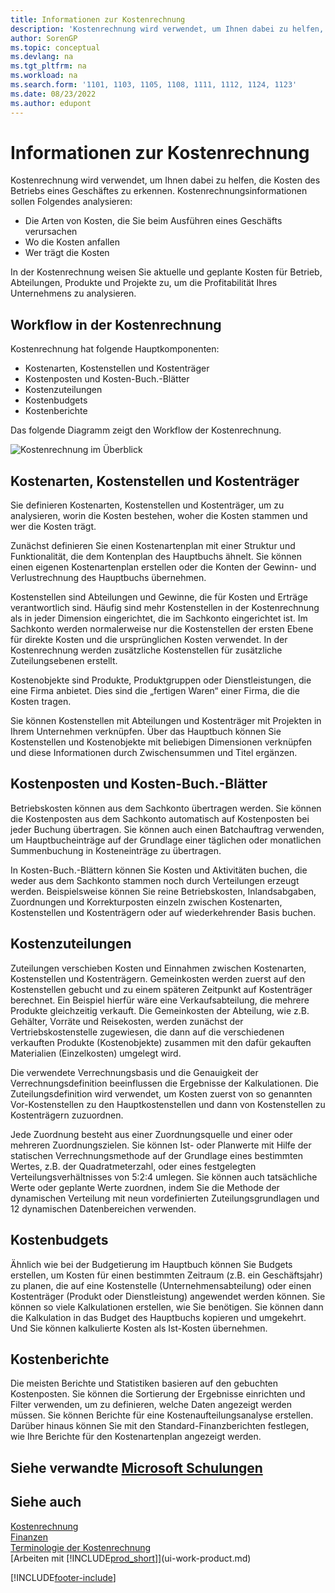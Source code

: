 ```yaml
---
title: Informationen zur Kostenrechnung
description: 'Kostenrechnung wird verwendet, um Ihnen dabei zu helfen, die Kosten des Betriebs eines Geschäftes zu erkennen. Die Kostenrechnung dient dazu, verschiedene Sachverhalte zu analysieren.'
author: SorenGP
ms.topic: conceptual
ms.devlang: na
ms.tgt_pltfrm: na
ms.workload: na
ms.search.form: '1101, 1103, 1105, 1108, 1111, 1112, 1124, 1123'
ms.date: 08/23/2022
ms.author: edupont
---
```

# <a name="about-cost-accounting"></a><a name="about-cost-accounting"></a>Informationen zur Kostenrechnung

Kostenrechnung wird verwendet, um Ihnen dabei zu helfen, die Kosten des Betriebs eines Geschäftes zu erkennen. Kostenrechnungsinformationen sollen Folgendes analysieren:  

- Die Arten von Kosten, die Sie beim Ausführen eines Geschäfts verursachen  
- Wo die Kosten anfallen
- Wer trägt die Kosten  

In der Kostenrechnung weisen Sie aktuelle und geplante Kosten für Betrieb, Abteilungen, Produkte und Projekte zu, um die Profitabilität Ihres Unternehmens zu analysieren.  

## <a name="workflow-in-cost-accounting"></a><a name="workflow-in-cost-accounting"></a>Workflow in der Kostenrechnung

Kostenrechnung hat folgende Hauptkomponenten:  

- Kostenarten, Kostenstellen und Kostenträger  
- Kostenposten und Kosten-Buch.-Blätter  
- Kostenzuteilungen  
- Kostenbudgets
- Kostenberichte  

Das folgende Diagramm zeigt den Workflow der Kostenrechnung.  

![Kostenrechnung im Überblick](media/costaccountingoverview.png "CostAccountingOverview")  

## <a name="cost-types-cost-centers-and-cost-objects"></a><a name="cost-types-cost-centers-and-cost-objects"></a>Kostenarten, Kostenstellen und Kostenträger

Sie definieren Kostenarten, Kostenstellen und Kostenträger, um zu analysieren, worin die Kosten bestehen, woher die Kosten stammen und wer die Kosten trägt.  

Zunächst definieren Sie einen Kostenartenplan mit einer Struktur und Funktionalität, die dem Kontenplan des Hauptbuchs ähnelt. Sie können einen eigenen Kostenartenplan erstellen oder die Konten der Gewinn- und Verlustrechnung des Hauptbuchs übernehmen.  

Kostenstellen sind Abteilungen und Gewinne, die für Kosten und Erträge verantwortlich sind. Häufig sind mehr Kostenstellen in der Kostenrechnung als in jeder Dimension eingerichtet, die im Sachkonto eingerichtet ist. Im Sachkonto werden normalerweise nur die Kostenstellen der ersten Ebene für direkte Kosten und die ursprünglichen Kosten verwendet. In der Kostenrechnung werden zusätzliche Kostenstellen für zusätzliche Zuteilungsebenen erstellt.  

Kostenobjekte sind Produkte, Produktgruppen oder Dienstleistungen, die eine Firma anbietet. Dies sind die „fertigen Waren“ einer Firma, die die Kosten tragen.  

Sie können Kostenstellen mit Abteilungen und Kostenträger mit Projekten in Ihrem Unternehmen verknüpfen. Über das Hauptbuch können Sie Kostenstellen und Kostenobjekte mit beliebigen Dimensionen verknüpfen und diese Informationen durch Zwischensummen und Titel ergänzen.  

## <a name="cost-entries-and-cost-journals"></a><a name="cost-entries-and-cost-journals"></a>Kostenposten und Kosten-Buch.-Blätter

Betriebskosten können aus dem Sachkonto übertragen werden. Sie können die Kostenposten aus dem Sachkonto automatisch auf Kostenposten bei jeder Buchung übertragen. Sie können auch einen Batchauftrag verwenden, um Hauptbucheinträge auf der Grundlage einer täglichen oder monatlichen Summenbuchung in Kosteneinträge zu übertragen.  

In Kosten-Buch.-Blättern können Sie Kosten und Aktivitäten buchen, die weder aus dem Sachkonto stammen noch durch Verteilungen erzeugt werden. Beispielsweise können Sie reine Betriebskosten, Inlandsabgaben, Zuordnungen und Korrekturposten einzeln zwischen Kostenarten, Kostenstellen und Kostenträgern oder auf wiederkehrender Basis buchen.  

## <a name="cost-allocations"></a><a name="cost-allocations"></a>Kostenzuteilungen

Zuteilungen verschieben Kosten und Einnahmen zwischen Kostenarten, Kostenstellen und Kostenträgern. Gemeinkosten werden zuerst auf den Kostenstellen gebucht und zu einem späteren Zeitpunkt auf Kostenträger berechnet. Ein Beispiel hierfür wäre eine Verkaufsabteilung, die mehrere Produkte gleichzeitig verkauft. Die Gemeinkosten der Abteilung, wie z.B. Gehälter, Vorräte und Reisekosten, werden zunächst der Vertriebskostenstelle zugewiesen, die dann auf die verschiedenen verkauften Produkte (Kostenobjekte) zusammen mit den dafür gekauften Materialien (Einzelkosten) umgelegt wird.

Die verwendete Verrechnungsbasis und die Genauigkeit der Verrechnungsdefinition beeinflussen die Ergebnisse der Kalkulationen. Die Zuteilungsdefinition wird verwendet, um Kosten zuerst von so genannten Vor-Kostenstellen zu den Hauptkostenstellen und dann von Kostenstellen zu Kostenträgern zuzuordnen.  

Jede Zuordnung besteht aus einer Zuordnungsquelle und einer oder mehreren Zuordnungszielen. Sie können Ist- oder Planwerte mit Hilfe der statischen Verrechnungsmethode auf der Grundlage eines bestimmten Wertes, z.B. der Quadratmeterzahl, oder eines festgelegten Verteilungsverhältnisses von 5:2:4 umlegen. Sie können auch tatsächliche Werte oder geplante Werte zuordnen, indem Sie die Methode der dynamischen Verteilung mit neun vordefinierten Zuteilungsgrundlagen und 12 dynamischen Datenbereichen verwenden.  

## <a name="cost-budgets"></a><a name="cost-budgets"></a>Kostenbudgets

Ähnlich wie bei der Budgetierung im Hauptbuch können Sie Budgets erstellen, um Kosten für einen bestimmten Zeitraum (z.B. ein Geschäftsjahr) zu planen, die auf eine Kostenstelle (Unternehmensabteilung) oder einen Kostenträger (Produkt oder Dienstleistung) angewendet werden können. Sie können so viele Kalkulationen erstellen, wie Sie benötigen. Sie können dann die Kalkulation in das Budget des Hauptbuchs kopieren und umgekehrt. Und Sie können kalkulierte Kosten als Ist-Kosten übernehmen.

## <a name="cost-reporting"></a><a name="cost-reporting"></a>Kostenberichte

Die meisten Berichte und Statistiken basieren auf den gebuchten Kostenposten. Sie können die Sortierung der Ergebnisse einrichten und Filter verwenden, um zu definieren, welche Daten angezeigt werden müssen. Sie können Berichte für eine Kostenaufteilungsanalyse erstellen. Darüber hinaus können Sie mit den Standard-Finanzberichten festlegen, wie Ihre Berichte für den Kostenartenplan angezeigt werden.  

## <a name="see-related-microsoft-training"></a><a name="see-related-microsoft-training"></a>Siehe verwandte [Microsoft Schulungen](/training/paths/use-cost-accounting-dynamics-365-business-central/)

## <a name="see-also"></a><a name="see-also"></a>Siehe auch

[Kostenrechnung](finance-manage-cost-accounting.md)  
[Finanzen](finance.md)  
[Terminologie der Kostenrechnung](finance-terminology-in-cost-accounting.md)  
[Arbeiten mit [!INCLUDE[prod_short](includes/prod_short.md)]](ui-work-product.md)

[!INCLUDE[footer-include](includes/footer-banner.md)]
